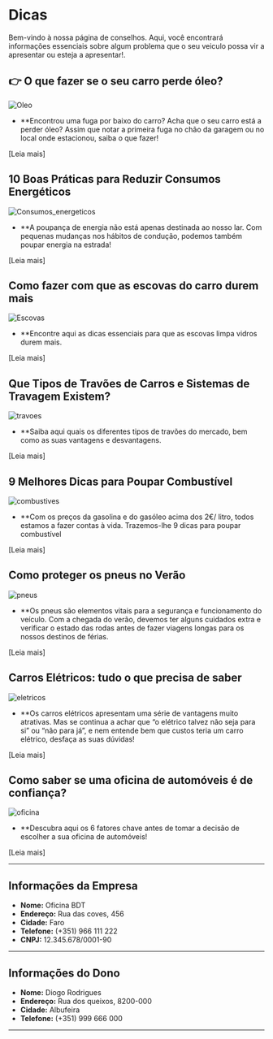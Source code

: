 # Dicas

Bem-vindo à nossa página de conselhos. Aqui, você encontrará informações essenciais sobre algum problema que o seu veiculo possa vir a apresentar ou esteja a apresentar!.

## 👉 O que fazer se o seu carro perde óleo?

![Oleo](https://www.oficinasmforce.pt/uploads/subcanais2/dreamstime_xl_154358115.jpg)

- **Encontrou uma fuga por baixo do carro? Acha que o seu carro está a perder óleo? Assim que notar a primeira fuga no chão da garagem ou no local onde estacionou, saiba o que fazer!

[Leia mais]

## 10 Boas Práticas para Reduzir Consumos Energéticos

![Consumos_energeticos](https://www.oficinasmforce.pt/uploads/subcanais2/reduzirconsumos[1].jpg)

- **A poupança de energia não está apenas destinada ao nosso lar. Com pequenas mudanças nos hábitos de condução, podemos também poupar energia na estrada!

[Leia mais]

## Como fazer com que as escovas do carro durem mais

![Escovas](https://www.oficinasmforce.pt/uploads/subcanais2/escovas_destaque.jpg)

- **Encontre aqui as dicas essenciais para que as escovas limpa vidros durem mais.

[Leia mais]

## Que Tipos de Travões de Carros e Sistemas de Travagem Existem?

![travoes](https://www.oficinasmforce.pt/uploads/subcanais2/travoes2_destaque.jpg)

- **Saiba aqui quais os diferentes tipos de travões do mercado, bem como as suas vantagens e desvantagens.

[Leia mais]


## 9 Melhores Dicas para Poupar Combustível

![combustives](https://www.oficinasmforce.pt/uploads/subcanais2/poupar_combustivel_.jpg)

- **Com os preços da gasolina e do gasóleo acima dos 2€/ litro, todos estamos a fazer contas à vida. Trazemos-lhe 9 dicas para poupar combustível

[Leia mais]

## Como proteger os pneus no Verão

![pneus](https://www.oficinasmforce.pt/uploads/subcanais2/pneus3_destaque.jpg)

- **Os pneus são elementos vitais para a segurança e funcionamento do veículo. Com a chegada do verão, devemos ter alguns cuidados extra e verificar o estado das rodas antes de fazer viagens longas para os nossos destinos de férias.

[Leia mais]

## Carros Elétricos: tudo o que precisa de saber

![eletricos](https://www.oficinasmforce.pt/uploads/subcanais2/imagem1-6[1].jpg)

- **Os carros elétricos apresentam uma série de vantagens muito atrativas. Mas se continua a achar que “o elétrico talvez não seja para si” ou “não para já”, e nem entende bem que custos teria um carro elétrico, desfaça as suas dúvidas!

[Leia mais]

## Como saber se uma oficina de automóveis é de confiança?

![oficina](https://www.oficinasmforce.pt/uploads/subcanais2/inspecao_destaque.jpg)

- **Descubra aqui os 6 fatores chave antes de tomar a decisão de escolher a sua oficina de automóveis! 

[Leia mais]


---

## Informações da Empresa
- **Nome:** Oficina BDT
- **Endereço:** Rua das coves, 456
- **Cidade:** Faro
- **Telefone:** (+351) 966 111 222
- **CNPJ:** 12.345.678/0001-90

---

## Informações do Dono
- **Nome:** Diogo Rodrigues
- **Endereço:** Rua dos queixos, 8200-000
- **Cidade:** Albufeira
- **Telefone:** (+351) 999 666 000

---

